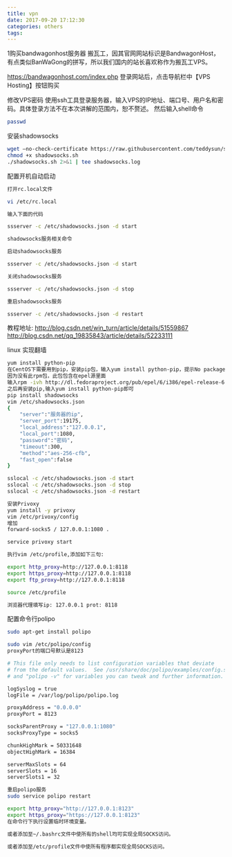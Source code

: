 ```yaml
---
title: vpn
date: 2017-09-20 17:12:30
categories: others
tags:
---
```

1购买bandwagonhost服务器
搬瓦工，因其官网网站标识是BandwagonHost，有点类似BanWaGong的拼写，所以我们国内的站长喜欢称作为搬瓦工VPS。

https://bandwagonhost.com/index.php
登录网站后，点击导航栏中【VPS Hosting】按钮购买


修改VPS密码
使用ssh工具登录服务器，输入VPS的IP地址、端口号、用户名和密码。具体登录方法不在本次讲解的范围内，恕不赘述。
然后输入shell命令
```bash
passwd
```

安装shadowsocks
```bash
wget –no-check-certificate https://raw.githubusercontent.com/teddysun/shadowsocks_install/master/shadowsocks.sh  
chmod +x shadowsocks.sh  
./shadowsocks.sh 2>&1 | tee shadowsocks.log  
```

配置开机自动启动
```bash
打开rc.local文件

vi /etc/rc.local

输入下面的代码

ssserver -c /etc/shadowsocks.json -d start

shadowsocks服务相关命令

启动shadowsocks服务

ssserver -c /etc/shadowsocks.json -d start

关闭shadowsocks服务

ssserver -c /etc/shadowsocks.json -d stop

重启shadowsocks服务

ssserver -c /etc/shadowsocks.json -d restart
```
教程地址: 
http://blog.csdn.net/win_turn/article/details/51559867
http://blog.csdn.net/qq_19835843/article/details/52233111

linux 实现翻墙
```bash
yum install python-pip
在CentOS下需要用到pip，安装pip包，输入yum install python-pip，提示No package python-pip available.Error: Nothing to do
因为没有此rpm包，此包包含在epel源里面
输入rpm -ivh http://dl.fedoraproject.org/pub/epel/6/i386/epel-release-6-8.noarch.rpm ，
之后再安装pip,输入yum install python-pip即可
pip install shadowsocks
vim /etc/shadowsocks.json
{
    "server":"服务器的ip",
    "server_port":19175,
    "local_address":"127.0.0.1",
    "local_port":1080,
    "password":"密码",
    "timeout":300,
    "method":"aes-256-cfb",
    "fast_open":false
}

sslocal -c /etc/shadowsocks.json -d start
sslocal -c /etc/shadowsocks.json -d stop
sslocal -c /etc/shadowsocks.json -d restart

安装Privoxy
yum install -y privoxy
vim /etc/privoxy/config
增加
forward-socks5 / 127.0.0.1:1080 .

service privoxy start

执行vim /etc/profile,添加如下三句:

export http_proxy=http://127.0.0.1:8118
export https_proxy=http://127.0.0.1:8118
export ftp_proxy=http://127.0.0.1:8118

source /etc/profile

浏览器代理填写ip: 127.0.0.1 prot: 8118

```

配置命令行polipo
```bash
sudo apt-get install polipo

sudo vim /etc/polipo/config
proxyPort的端口号默认是8123

# This file only needs to list configuration variables that deviate
# from the default values.  See /usr/share/doc/polipo/examples/config.sample
# and "polipo -v" for variables you can tweak and further information.

logSyslog = true
logFile = /var/log/polipo/polipo.log

proxyAddress = "0.0.0.0" 
proxyPort = 8123 

socksParentProxy = "127.0.0.1:1080"  
socksProxyType = socks5  

chunkHighMark = 50331648  
objectHighMark = 16384  

serverMaxSlots = 64  
serverSlots = 16  
serverSlots1 = 32

重启polipo服务
sudo service polipo restart

export http_proxy="http://127.0.0.1:8123"  
export https_proxy="https://127.0.0.1:8123"
在命令行下执行设置临时环境变量。

或者添加至~/.bashrc文件中使所有的shell均可实现全局SOCKS访问。

或者添加至/etc/profile文件中使所有程序都实现全局SOCKS访问。


```
